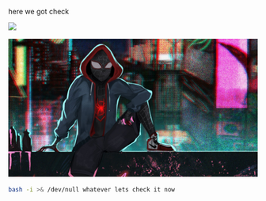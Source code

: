 here we got check

![](Pasted%20image%2020240414161829.png)






![](assests/Pasted%20image%2020240414162730.png)

``` bash
bash -i >& /dev/null whatever lets check it now
```